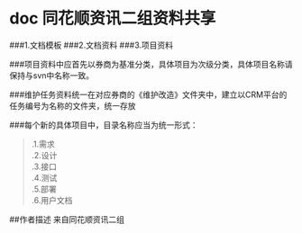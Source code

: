 # doc 同花顺资讯二组资料共享
###1.文档模板
###2.文档资料
###3.项目资料

###项目资料中应首先以券商为基准分类，具体项目为次级分类，具体项目名称请保持与svn中名称一致。

###维护任务资料统一在对应券商的《维护改造》文件夹中，建立以CRM平台的任务编号为名称的文件夹，统一存放

###每个新的具体项目中，目录名称应当为统一形式：
>.1.需求</br>
>.2.设计</br>
>.3.接口</br>
>.4.测试</br>
>.5.部署</br>
>.6.用户文档</br>

##作者描述
来自同花顺资讯二组
